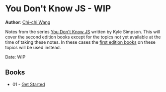 # You Don't Know JS - WIP
**Author**: [Chi-chi Wang](https://github.com/chichiwang)

Notes from the series [You Don't Know JS](https://github.com/getify/You-Dont-Know-JS) written by Kyle Simpson. This will cover the second edition books except for the topics not yet available at the time of taking these notes. In these cases the [first edition books](https://github.com/getify/You-Dont-Know-JS/blob/1st-ed/README.md) on these topics will be used instead.

Date: WIP

## Books
* 01 - [Get Started](./01-get-started)
